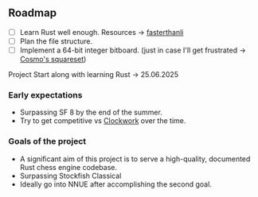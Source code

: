 ## Roadmap
- [ ] Learn Rust well enough. Resources -> [fasterthanli](<https://fasterthanli.me/articles/a-half-hour-to-learn-rust>)
- [ ] Plan the file structure.
- [ ] Implement a 64-bit integer bitboard. (just in case I'll get frustrated -> [Cosmo's squareset](<https://github.com/cosmobobak/viridithas/blob/master/src/chess/squareset.rs>))
      
Project Start along with learning Rust -> 25.06.2025

### Early expectations
 * Surpassing SF 8 by the end of the summer.
 * Try to get competitive vs [Clockwork](<https://github.com/official-clockwork/clockwork>) over the time.

### Goals of the project
 * A significant aim of this project is to serve a high-quality, documented Rust chess engine codebase.
 * Surpassing Stockfish Classical
 * Ideally go into NNUE after accomplishing the second goal.
